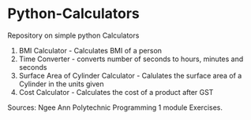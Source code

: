 # Python-Calculators
Repository on simple python Calculators
1. BMI Calculator - Calculates BMI of a person
2. Time Converter - converts number of seconds to hours, minutes and seconds
3. Surface Area of Cylinder Calculator - Calulates the surface area of a Cylinder in the units given
4. Cost Calculator - Calculates the cost of a product after GST





Sources: Ngee Ann Polytechnic Programming 1 module Exercises.
